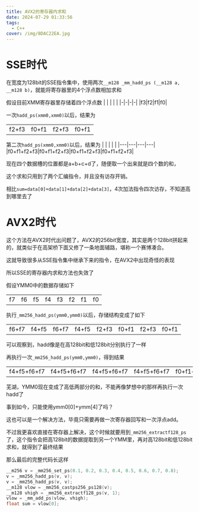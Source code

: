 ```yaml
---
title: AVX2的寄存器内求和
date: 2024-07-29 01:33:56
tags:
  - C++
cover: /img/8DAC22EA.jpg
---
```


# SSE时代
在宽度为128bit的SSE指令集中，使用两次`__m128 _mm_hadd_ps (__m128 a, __m128 b)`，就能将寄存器里的4个浮点数相加求和

假设目前XMM寄存器里存储着四个浮点数
| | | | |
|-|-|-|-|
|f3|f2|f1|f0|

一次`hadd_ps(xmm0,xmm0)`以后，结果为

|   |   |   |   |
|---|---|---|---|
|f2+f3|f0+f1|f2+f3|f0+f1|

第二次`hadd_ps(xmm0,xmm0)`以后，结果为
|   |   |   |   |
|---|---|---|---|
|f0+f1+f2+f3|f0+f1+f2+f3|f0+f1+f2+f3|f0+f1+f2+f3|

现在四个数据槽的位置都是a+b+c+d了，随便取一个出来就是四个数的和，

这个求和只用到了两个汇编指令，并且没有访存开销。

相比`sum=data[0]+data[1]+data[2]+data[3]`，4次加法指令四次访存，不知道高到哪里去了

# AVX2时代

这个方法在AVX2时代出问题了，AVX2的256bit宽度，其实是两个128bit拼起来的，就类似于在高架桥下面又修了一条地面辅路，堪称一个赛博凑合。

这就导致很多从SSE指令集中继承下来的指令，在AVX2中出现奇怪的表现

所以SSE的寄存器内求和方法也失效了

假设YMM0中的数据存储如下

| | | | | | | | |
|-|-|-|-|-|-|-|-|
|f7|f6|f5|f4|f3|f2|f1|f0|

执行`_mm256_hadd_ps(ymm0,ymm0)`以后，存储结构变成了如下

| | | | | | | | |
|-|-|-|-|-|-|-|-|
|f6+f7|f4+f5|f6+f7|f4+f5|f2+f3|f0+f1|f2+f3|f0+f1|

可以观察到，hadd像是在高128bit和低128bit分别执行了一样

再执行一次`_mm256_hadd_ps(ymm0,ymm0)`，得到结果

| | | | | | | | |
|-|-|-|-|-|-|-|-|
|f4+f5+f6+f7|f4+f5+f6+f7|f4+f5+f6+f7|f4+f5+f6+f7|f0+f1+f2+f3|f0+f1+f2+f3|f0+f1+f2+f3|f0+f1+f2+f3|

芜湖，YMM0现在变成了高低两部分的和，不能再像梦想中的那样再执行一次hadd了

事到如今，只能使用ymm0[0]+ymm[4]了吗？

这也可以是一个解决方法，毕竟只需要再做一次寄存器回写和一次浮点add。

不过我更喜欢直接在寄存器上解决，这个时候就要用到`_mm256_extractf128_ps`了，这个指令会把高128bit的数据提取到另一个YMM里，再对高128bit和低128bit求和，就得到了最终结果

那么最后的完整代码长这样
``` C
__m256 v = _mm256_set_ps(0.1, 0.2, 0.3, 0.4, 0.5, 0.6, 0.7, 0.8);
v = _mm256_hadd_ps(v, v);
v = _mm256_hadd_ps(v, v);
__m128 vlow = _mm256_castps256_ps128(v);
__m128 vhigh = _mm256_extractf128_ps(v, 1);
vlow = _mm_add_ps(vlow, vhigh);
float sum = vlow[0];
```